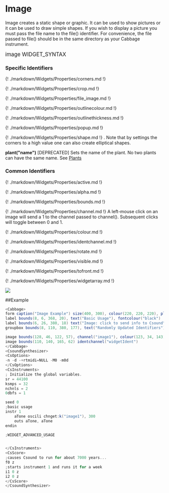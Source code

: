 # Image

Image creates a static shape or graphic. It can be used to show pictures or it can be used to draw simple shapes. If you wish to display a picture you must pass the file name to the file() identifier. For convenience, the file passed to file() should be in the same directory as your Cabbage instrument.

<big></pre>
image WIDGET_SYNTAX
</pre></big>

### Specific Identifiers

{! ./markdown/Widgets/Properties/corners.md !}

{! ./markdown/Widgets/Properties/crop.md !}

{! ./markdown/Widgets/Properties/file_image.md !}

{! ./markdown/Widgets/Properties/outlinecolour.md !}

{! ./markdown/Widgets/Properties/outlinethickness.md !}

{! ./markdown/Widgets/Properties/popup.md !} 

{! ./markdown/Widgets/Properties/shape.md !} . Note that by settings the corners to a high value one can also create elliptical shapes.  

**plant("name")** [DEPRECATED] Sets the name of the plant. No two plants can have the same name. See [Plants](./plants.md)

### Common Identifiers

{! ./markdown/Widgets/Properties/active.md !}  

{! ./markdown/Widgets/Properties/alpha.md !}  

{! ./markdown/Widgets/Properties/bounds.md !}  

{! ./markdown/Widgets/Properties/channel.md !}  A left-mouse click on an image will send a 1 to the channel passed to channel(). Subsequent clicks will toggle between 0 and 1.

{! ./markdown/Widgets/Properties/colour.md !}  

{! ./markdown/Widgets/Properties/identchannel.md !}  

{! ./markdown/Widgets/Properties/rotate.md !}  

{! ./markdown/Widgets/Properties/visible.md !}  

{! ./markdown/Widgets/Properties/tofront.md !} 

{! ./markdown/Widgets/Properties/widgetarray.md !}  

<!--(End of identifiers)/-->

![](../images/image.gif)

##Example
<!--(Widget Example)/-->
```csharp
<Cabbage>
form caption("Image Example") size(400, 300), colour(220, 220, 220), pluginID("def1")
label bounds(8, 6, 368, 20), text("Basic Usage"), fontcolour("black")
label bounds(6, 26, 380, 18) text("Image: click to send info to Csound") fontcolour(118, 118, 118, 255)
groupbox bounds(8, 110, 380, 177), text("Randomly Updated Identifiers")

image bounds(128, 46, 122, 57), channel("image1"), colour(123, 34, 143), corners(40)
image bounds(110, 140, 165, 62) identchannel("widgetIdent")
</Cabbage>
<CsoundSynthesizer>
<CsOptions>
-n -d -+rtmidi=NULL -M0 -m0d 
</CsOptions>
<CsInstruments>
; Initialize the global variables. 
sr = 44100
ksmps = 32
nchnls = 2
0dbfs = 1

seed 0 
;basic usage
instr 1
    aTone oscili chnget:k("image1"), 300
    outs aTone, aTone    
endin

;WIDGET_ADVANCED_USAGE


</CsInstruments>
<CsScore>
;causes Csound to run for about 7000 years...
f0 z
;starts instrument 1 and runs it for a week
i1 0 z
i2 0 z
</CsScore>
</CsoundSynthesizer>
```
<!--(End Widget Example)/-->

